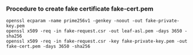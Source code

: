 ### Procedure to create fake certificate fake-cert.pem
```
openssl ecparam -name prime256v1 -genkey -noout -out fake-private-key.pem   
openssl x509 -req -in fake-request.csr -out leaf-asl.pem -days 3650 -sha256
openssl x509 -req -in fake-request.csr -key fake-private-key.pem -out fake-cert.pem -days 3650 -sha256
```